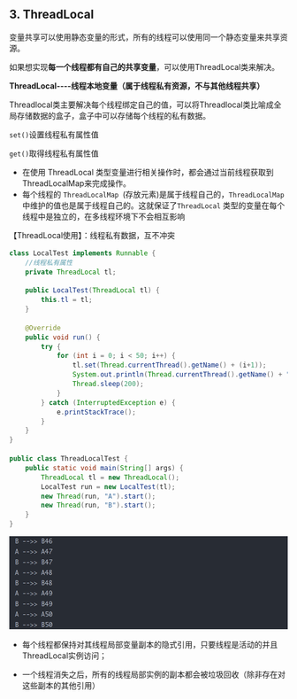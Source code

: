## 3. ThreadLocal

变量共享可以使用静态变量的形式，所有的线程可以使用同一个静态变量来共享资源。

如果想实现**每一个线程都有自己的共享变量**，可以使用ThreadLocal类来解决。

**ThreadLocal----线程本地变量（属于线程私有资源，不与其他线程共享）**

Threadlocal类主要解决每个线程绑定自己的值，可以将Threadlocal类比喻成全局存储数据的盒子，盒子中可以存储每个线程的私有数据。

`set()`设置线程私有属性值

`get()`取得线程私有属性值

- 在使用 ThreadLocal 类型变量进行相关操作时，都会通过当前线程获取到 ThreadLocalMap来完成操作。
- 每个线程的 `ThreadLocalMap `(存放元素)是属于线程自己的，`ThreadLocalMap` 中维护的值也是属于线程自己的。这就保证了`ThreadLocal` 类型的变量在每个线程中是独立的，在多线程环境下不会相互影响

【ThreadLocal使用】：线程私有数据，互不冲突

```java
class LocalTest implements Runnable {
    //线程私有属性
    private ThreadLocal tl;

    public LocalTest(ThreadLocal tl) {
        this.tl = tl;
    }

    @Override
    public void run() {
        try {
            for (int i = 0; i < 50; i++) {
                tl.set(Thread.currentThread().getName() + (i+1));
                System.out.println(Thread.currentThread().getName() + " -->> " + tl.get());
                Thread.sleep(200);
            }
        } catch (InterruptedException e) {
            e.printStackTrace();
        }
    }
}

public class ThreadLocalTest {
    public static void main(String[] args) {
        ThreadLocal tl = new ThreadLocal();
        LocalTest run = new LocalTest(tl);
        new Thread(run, "A").start();
        new Thread(run, "B").start();
    }
}
```

![](10.ThreadLocal.assets/20200616091421.png)

- 每个线程都保持对其线程局部变量副本的隐式引用，只要线程是活动的并且ThreadLocal实例访问；

- 一个线程消失之后，所有的线程局部实例的副本都会被垃圾回收（除非存在对这些副本的其他引用）